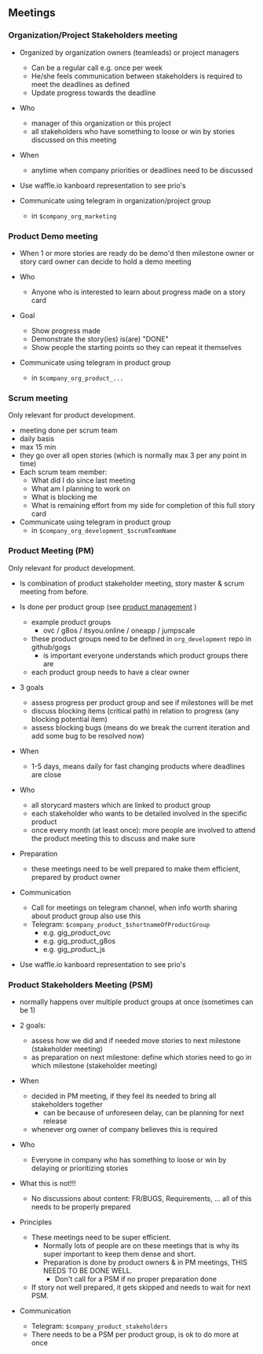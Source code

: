 ## Meetings

### Organization/Project Stakeholders meeting

- Organized by organization owners (teamleads) or project managers
  - Can be a regular call e.g. once per week
  - He/she feels communication between stakeholders is required to meet the deadlines as defined
  - Update progress towards the deadline

- Who
    - manager of this organization or this project
    - all stakeholders who have something to loose or win by stories discussed on this meeting

- When
  - anytime when company priorities or deadlines need to be discussed

- Use waffle.io kanboard representation to see prio's

- Communicate using telegram in organization/project group
    - in ```$company_org_marketing```


### Product Demo meeting

- When 1 or more stories are ready do be demo'd then milestone owner or story card owner can decide to hold a demo meeting

- Who
  - Anyone who is interested to learn about progress made on a story card

- Goal
  - Show progress made
  - Demonstrate the story(ies) is(are) "DONE"
  - Show people the starting points so they can repeat it themselves

- Communicate using telegram in product group
    - in ```$company_org_product_...```

### Scrum meeting

Only relevant for product development.

- meeting done per scrum team
- daily basis
- max 15 min
- they go over all open stories (which is normally max 3 per any point in time)
- Each scrum team member:
  - What did I do since last meeting
  - What am I planning to work on
  - What is blocking me
  - What is remaining effort from my side for completion of this full story card
- Communicate using telegram in product group
  - in ```$company_org_development_$scrumTeamName```


### Product Meeting (PM)

Only relevant for product development.
- Is combination of product stakeholder meeting, story master & scrum meeting from before.

- Is done per product group (see [product management](productmgmt.md) )
    - example product groups
        - ovc / g8os / itsyou.online / oneapp / jumpscale
    - these product groups need to be defined in ```org_development``` repo in github/gogs
        - is important everyone understands which product groups there are
    - each product group needs to have a clear owner

- 3 goals
    - assess progress per product group and see if milestones will be met
    - discuss blocking items (critical path) in relation to progress (any blocking potential item)
    - assess blocking bugs (means do we break the current iteration and add some bug to be resolved now)

- When
    - 1-5 days, means daily for fast changing products where deadlines are close

- Who
    - all storycard masters which are linked to product group
    - each stakeholder who wants to be detailed involved in the specific product
    - once every month (at least once): more people are involved to attend the product meeting this to discuss and make sure

- Preparation
    - these meetings need to be well prepared to make them efficient, prepared by product owner

- Communication
    - Call for meetings on telegram channel, when info worth sharing about product group also use this
    - Telegram: ```$company_product_$shortnameOfProductGroup```
        - e.g. gig_product_ovc
        - e.g. gig_product_g8os
        - e.g. gig_product_js

- Use waffle.io kanboard representation to see prio's

### Product Stakeholders Meeting (PSM)

- normally happens over multiple product groups at once (sometimes can be 1)
- 2 goals:
    - assess how we did and if needed move stories to next milestone (stakeholder meeting)
    - as preparation on next milestone: define which stories need to go in which milestone (stakeholder meeting)

- When
    - decided in PM meeting, if they feel its needed to bring all stakeholders together
        - can be because of unforeseen delay, can be planning for next release
    - whenever org owner of company believes this is required

- Who
    - Everyone in company who has something to loose or win by delaying or prioritizing stories

- What this is not!!!
    - No discussions about content: FR/BUGS, Requirements, ... all of this needs to be properly prepared

- Principles
    - These meetings need to be super efficient.
        - Normally lots of people are on these meetings that is why its super important to keep them dense and short.
        - Preparation is done by product owners & in PM meetings, THIS NEEDS TO BE DONE WELL.
            - Don't call for a PSM if no proper preparation done
    - If story not well prepared, it gets skipped and needs to wait for next PSM.

- Communication
    - Telegram: ```$company_product_stakeholders```
    - There needs to be a PSM per product group, is ok to do more at once
